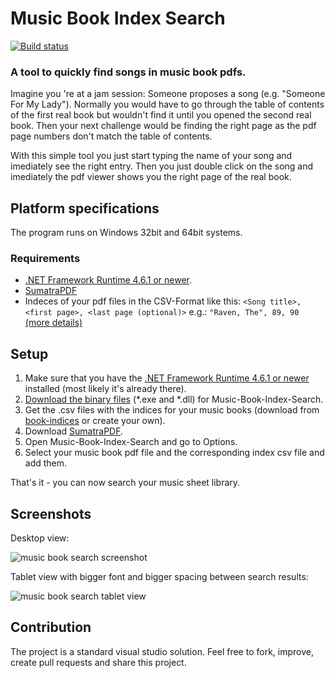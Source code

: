 # Music Book Index Search
[![Build status](https://ci.appveyor.com/api/projects/status/29f755hd7v02tx3c/branch/master?svg=true)](https://ci.appveyor.com/project/Sogolumbo/music-book-index-search/branch/master)
### A tool to quickly find songs in music book pdfs.
Imagine you 're at a jam session: Someone proposes a song (e.g. "Someone For My Lady"). Normally you would have to go through the table of contents of the first real book but wouldn't find it until you opened the second real book. Then your next challenge would be finding the right page as the pdf page numbers don't match the table of contents.

With this simple tool you just start typing the name of your song and imediately see the right entry. Then you just double click on the song and imediately the pdf viewer shows you the right page of the real book.

## Platform specifications
The program runs on Windows 32bit and 64bit systems.
### Requirements
* [.NET Framework Runtime 4.6.1 or newer](https://www.microsoft.com/net/download/windows).
* [SumatraPDF](https://www.sumatrapdfreader.org)
* Indeces of your pdf files in the CSV-Format like this:
	`<Song title>, <first page>, <last page (optional)>`	e.g.: `"Raven, The", 89, 90` [(more details)](https://github.com/aspiers/book-indices/blob/master/README.md#file-format)


## Setup
1. Make sure that you have the [.NET Framework Runtime 4.6.1 or newer](https://www.microsoft.com/net/download/windows) installed (most likely it's already there).
2. [Download the binary files](https://ci.appveyor.com/project/Sogolumbo/music-book-index-search/branch/master) (*.exe and *.dll) for Music-Book-Index-Search.
3. Get the .csv files with the indices for your music books (download from [book-indices](https://github.com/aspiers/book-indices) or create your own).
4. Download [SumatraPDF](https://www.sumatrapdfreader.org).
5. Open Music-Book-Index-Search and go to Options.
6. Select your music book pdf file and the corresponding index csv file and add them.

That's it - you can now search your music sheet library.


## Screenshots
Desktop view:

![music book search screenshot](https://user-images.githubusercontent.com/33571916/43721557-60d40e32-9993-11e8-9566-90f5e30e6646.PNG)

Tablet view with bigger font and bigger spacing between search results:

![music book search tablet view](https://user-images.githubusercontent.com/33571916/42966429-69b5ca12-8b9d-11e8-819d-f73a3fec3350.PNG)


## Contribution
The project is a standard visual studio solution. Feel free to fork, improve, create pull requests and share this project.
